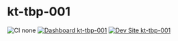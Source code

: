 # kt-tbp-001

![CI none](https://img.shields.io/badge/ci-none-orange.svg)
[![Dashboard kt-tbp-001](https://img.shields.io/badge/dashboard-kt_tbp_001-yellow.svg)](https://dashboard.pantheon.io/sites/47ca8991-d0b1-4794-aea4-bc5c9b3a90f3#dev/code)
[![Dev Site kt-tbp-001](https://img.shields.io/badge/site-kt_tbp_001-blue.svg)](http://dev-kt-tbp-001.pantheonsite.io/)